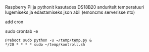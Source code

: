 Raspberry PI ja pythonit kasutades DS18B20 anduritelt temperatuuri lugemiseks ja edastamiseks json abil (emoncms serverisse ntx)

add cron

sudo crontab -e

```
@reboot sudo python -u ~/temp/temp.py &
*/20 * * * * sudo ~/temp/kontroll.sh
```